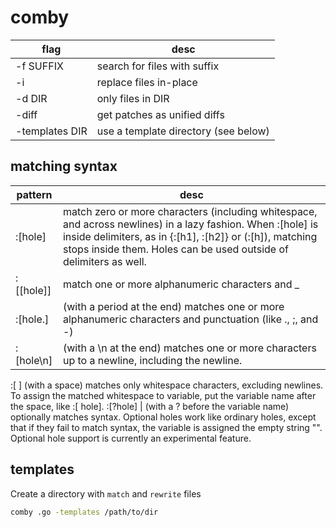 # comby

flag           | desc
---            | ---
-f SUFFIX      | search for files with suffix
-i             | replace files in-place
-d DIR         | only files in DIR
-diff          | get patches as unified diffs
-templates DIR | use a template directory (see below)

## matching syntax

pattern    | desc
---        | ---
:[hole]    | match zero or more characters (including whitespace, and across newlines) in a lazy fashion. When :[hole] is inside delimiters, as in {:[h1], :[h2]} or (:[h]), matching stops inside them. Holes can be used outside of delimiters as well.
:[[hole]\] | match one or more alphanumeric characters and _
:[hole.]   | (with a period at the end) matches one or more alphanumeric characters and punctuation (like ., ;, and -)
:[hole\n]  | (with a \n at the end) matches one or more characters up to a newline, including the newline.
:[ ]	(with a space) matches only whitespace characters, excluding newlines. To assign the matched whitespace to variable, put the variable name after the space, like :[ hole].
:[?hole]   | (with a ? before the variable name) optionally matches syntax. Optional holes work like ordinary holes, except that if they fail to match syntax, the variable is assigned the empty string "". Optional hole support is currently an experimental feature.

## templates

Create a directory with `match` and `rewrite` files

```bash
comby .go -templates /path/to/dir
```

